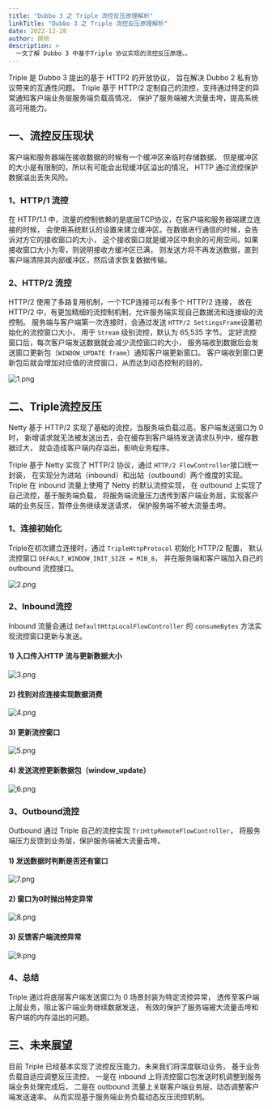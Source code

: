 ```yaml
---
title: "Dubbo 3 之 Triple 流控反压原理解析"
linkTitle: "Dubbo 3 之 Triple 流控反压原理解析"
date: 2022-12-28
author: 顾欣
description: >
  一文了解 Dubbo 3 中基于Triple 协议实现的流控反压原理。。
---
```


Triple 是 Dubbo 3 提出的基于 HTTP2 的开放协议，
旨在解决 Dubbo 2 私有协议带来的互通性问题。
Triple 基于 HTTP/2 定制自己的流控，支持通过特定的异常通知客户端业务层服务端负载高情况，
保护了服务端被大流量击垮，提高系统高可用能力。

## 一、流控反压现状

客户端和服务器端在接收数据的时候有一个缓冲区来临时存储数据，
但是缓冲区的大小是有限制的，所以有可能会出现缓冲区溢出的情况，
HTTP 通过流控保护数据溢出丢失风险。

### 1、HTTP/1 流控

在 HTTP/1.1 中，流量的控制依赖的是底层TCP协议，在客户端和服务器端建立连接的时候，
会使用系统默认的设置来建立缓冲区。在数据进行通信的时候，会告诉对方它的接收窗口的大小，
这个接收窗口就是缓冲区中剩余的可用空间。如果接收窗口大小为零，则说明接收方缓冲区已满，
则发送方将不再发送数据，直到客户端清除其内部缓冲区，然后请求恢复数据传输。

### 2、HTTP/2 流控

HTTP/2 使用了多路复用机制，一个TCP连接可以有多个 HTTP/2 连接，
故在 HTTP/2 中，有更加精细的流控制机制，允许服务端实现自己数据流和连接级的流控制。
服务端与客户端第一次连接时，会通过发送 `HTTP/2 SettingsFrame`设置初始化的流控窗口大小，
用于 `Stream` 级别流控，默认为 65,535 字节。
定好流控窗口后，每次客户端发送数据就会减少流控窗口的大小，
服务端收到数据后会发送窗口更新包（`WINDOW_UPDATE frame`）通知客户端更新窗口。
客户端收到窗口更新包后就会增加对应值的流控窗口，从而达到动态控制的目的。

![1.png](/imgs/blog/2022/12/28/triple/1.png)

## 二、Triple流控反压

Netty 基于 HTTP/2 实现了基础的流控，当服务端负载过高，客户端发送窗口为 0 时，
新增请求就无法被发送出去，会在缓存到客户端待发送请求队列中，缓存数据过大，
就会造成客户端内存溢出，影响业务程序。

Triple 基于 Netty 实现了 HTTP/2 协议，通过 `HTTP/2 FlowController`接口统一封装，
在实现分为进站（inbound）和出站（outbound）两个维度的实现。
Triple 在 inbound 流量上使用了 Netty 的默认流控实现，
在 outbound 上实现了自己流控，基于服务端负载，
将服务端流量压力透传到客户端业务层，实现客户端的业务反压，暂停业务继续发送请求，
保护服务端不被大流量击垮。

### 1、连接初始化

Triple在初次建立连接时，通过 `TripleHttpProtocol` 初始化 HTTP/2 配置，
默认流控窗口 `DEFAULT_WINDOW_INIT_SIZE = MIB_8`，
并在服务端和客户端加入自己的 outbound 流控接口。

![2.png](/imgs/blog/2022/12/28/triple/2.png)

### 2、Inbound流控

Inbound 流量会通过 `DefaultHttpLocalFlowController` 的 `consumeBytes` 方法实现流控窗口更新与发送。

#### 1) 入口传入HTTP 流与更新数据大小

![3.png](/imgs/blog/2022/12/28/triple/3.png)

#### 2) 找到对应连接实现数据消费

![4.png](/imgs/blog/2022/12/28/triple/4.png)

#### 3) 更新流控窗口

![5.png](/imgs/blog/2022/12/28/triple/5.png)

#### 4) 发送流控更新数据包（window_update）

![6.png](/imgs/blog/2022/12/28/triple/6.png)

### 3、Outbound流控

Outbound 通过 Triple 自己的流控实现 `TriHttpRemoteFlowController`，
将服务端压力反馈到业务层，保护服务端被大流量击垮。

#### 1) 发送数据时判断是否还有窗口

![7.png](/imgs/blog/2022/12/28/triple/7.png)

#### 2) 窗口为0时抛出特定异常

![8.png](/imgs/blog/2022/12/28/triple/8.png)

#### 3) 反馈客户端流控异常

![9.png](/imgs/blog/2022/12/28/triple/9.png)

### 4、总结

Triple 通过将底层客户端发送窗口为 0 场景封装为特定流控异常，
透传至客户端上层业务，阻止客户端业务继续数据发送，
有效的保护了服务端被大流量击垮和客户端的内存溢出的问题。

## 三、未来展望

目前 Triple 已经基本实现了流控反压能力，未来我们将深度联动业务，
基于业务负载自适应调整反压流控，
一是在 inbound 上将流控窗口包发送时机调整到服务端业务处理完成后，
二是在 outbound 流量上关联客户端业务层，动态调整客户端发送速率。
从而实现基于服务端业务负载动态反压流控机制。

